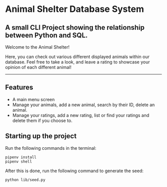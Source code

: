 # Animal Shelter Database System

## A small CLI Project showing the relationship between Python and SQL. 

Welcome to the Animal Shelter! 

Here, you can check out various different displayed animals within our database. Feel free to take a look, and leave a rating to showcase your opinion of each different animal!

---

## Features

- A main menu screen
- Manage your animals, add a new animal, search by their ID, delete an animal. 
- Manage your ratings, add a new rating, list or find your ratings and delete them if you choose to. 

## Starting up the project 

Run the following commands in the terminal:

```console
pipenv install
pipenv shell
```

After this is done, run the following command to generate the seed:

```console
python lib/seed.py
